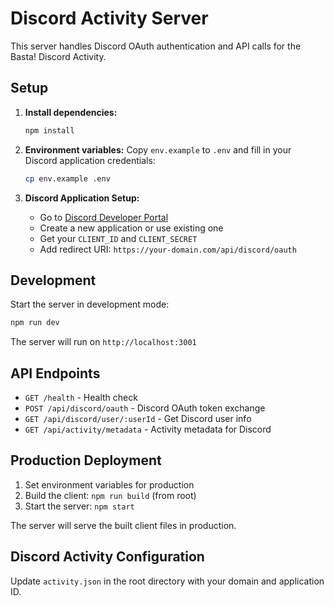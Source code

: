 # Discord Activity Server

This server handles Discord OAuth authentication and API calls for the Basta! Discord Activity.

## Setup

1. **Install dependencies:**
   ```bash
   npm install
   ```

2. **Environment variables:**
   Copy `env.example` to `.env` and fill in your Discord application credentials:
   ```bash
   cp env.example .env
   ```

3. **Discord Application Setup:**
   - Go to [Discord Developer Portal](https://discord.com/developers/applications)
   - Create a new application or use existing one
   - Get your `CLIENT_ID` and `CLIENT_SECRET`
   - Add redirect URI: `https://your-domain.com/api/discord/oauth`

## Development

Start the server in development mode:
```bash
npm run dev
```

The server will run on `http://localhost:3001`

## API Endpoints

- `GET /health` - Health check
- `POST /api/discord/oauth` - Discord OAuth token exchange
- `GET /api/discord/user/:userId` - Get Discord user info
- `GET /api/activity/metadata` - Activity metadata for Discord

## Production Deployment

1. Set environment variables for production
2. Build the client: `npm run build` (from root)
3. Start the server: `npm start`

The server will serve the built client files in production.

## Discord Activity Configuration

Update `activity.json` in the root directory with your domain and application ID. 